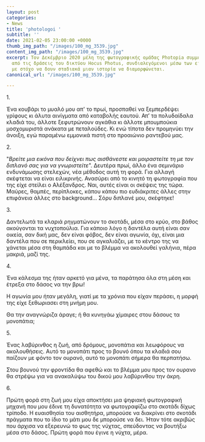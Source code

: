 ```yaml
---
layout: post
categories:
- News
title: 'photologoi '
subtitle: ''
date: 2021-02-05 23:00:00 +0000
thumb_img_path: "/images/100_mg_3539.jpg"
content_img_path: "/images/100_mg_3539.jpg"
excerpt: Τον Δεκέμβριο 2020 μέλη της φωτογραφικής ομάδας Photopia συμμετείχαν σε μια
  από τις δράσεις του δικτύου Hocus Photus, συνδιαλεγόμενοι μέσω των εικόνων τους
  με στόχο να δουν σταδιακά μιαν ιστορία να διαμορφώνεται.
canonical_url: "/images/100_mg_3539.jpg"

---
```

1\.

Ένα κουβάρι το μυαλό μου απ' το πρωί, προσπαθεί να ξεμπερδέψει γρίφους κι άλυτα αινίγματα από καταβολής εαυτού. Απ’ τα πολυδαίδαλα κλαδιά του, άλλοτε ξεφυτρώνουν αγκάθια κι άλλοτε μπουμπούκια μοσχομυριστά ανάκατα με πεταλούδες. Κι ενώ τίποτα δεν προμηνύει την άνοιξη, εγώ παραμένω εμμονικά πιστή στο προαιώνιο ραντεβού μας.

2\.

"_Βρείτε μια εικόνα που δείχνει πως αισθάνεστε και μοιραστείτε τη με τον διπλανό σας για να γνωριστείτε_". Δευτέρα πρωί, άλλο ένα σεμινάριο ενδυνάμωσης στελεχών, νέα μέθοδος αυτή τη φορά. Για αλλαγή σκέφτεται να είναι ειλικρινής. Ανασύρει από το κινητό τη φωτογραφία που της είχε στείλει ο Αλέξανδρος. Ναι, αυτές είναι οι σκέψεις της τώρα. Μαύρες, θαμπές, περίπλοκες, κάπου κάπου πιο ευδιάκριτες άλλες στην επιφάνεια άλλες στο background… Σόρυ διπλανέ μου, σκέφτηκε!

  
3\.

Δαντελωτά τα κλαριά ρηγματώνουν το σκοτάδι, μέσα στο κρύο, στο βάθος ακούγονται τα νυχτοπούλια. Για κάποιο λόγο η δαντέλα αυτή είναι σαν οικεία, σαν δική μας, δεν είναι φόβος, δεν είναι αγωνία, όχι, είναι μια δαντέλα που σε περικλείει, που σε αγκαλιάζει, με το κέντρο της να χάνεται μέσα στη θαμπάδα και με το βλέμμα να ακολουθεί γαλήνια, πέρα μακριά, μαζί της.

4\.

Ένα κάλεσμα της ήταν αρκετό για μένα, τα παράτησα όλα στη μέση και έτρεξα στο δάσος να την βρω!

Η αγωνία μου ήταν μεγάλη, γιατί με τα χρόνια που είχαν περάσει, η μορφή της είχε ξεθωριασει στη μνήμη μου.

Θα την αναγνώριζα άραγε; ή θα κυνηγάω χίμαιρες στου δάσους τα μονοπάτια;

5\.

Ένας λαβύρινθος η ζωή, από δρόμους, μονοπάτια και λεωφόρους να ακολουθήσεις. Αυτό το μονοπάτι προς το βουνό όπου τα κλαδιά σου παίζουν με φόντο τον ουρανό, αυτό το μονοπάτι σήμερα θα περπατήσω.

Στου βουνού την φροντίδα θα αφεθώ και το βλέμμα μου προς τον ουρανο θα στρέψω για να ανακαλύψω του δικού μου λαβύρινθου την άκρη.

6\.

Πρώτη φορά στη ζωή μου είχα αποκτήσει μια ψηφιακή φωτογραφική μηχανή που μου έδινε τη δυνατότητα να φωτογραφίζω στο σκοτάδι δίχως τρίποδο. Η ευαισθησία του αισθητήρα, μπορούσε να διακρίνει στο σκοτάδι πράγματα που το ίδιο το μάτι μου δε μπορούσε να δει. Ήταν τότε ακριβώς που άρχισα να εξερευνώ το φως της νύχτας, σπεύδοντας να βουτήξω μέσα στο δάσος. Πρώτη φορά που έγινε η νύχτα, μέρα.